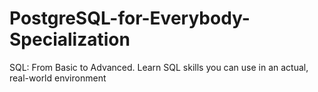 # PostgreSQL-for-Everybody-Specialization
SQL: From Basic to Advanced. Learn SQL skills you can use in an actual, real-world environment
